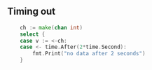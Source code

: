 ## Timing out

```go
	ch := make(chan int)
	select {
	case v := <-ch:
	case <- time.After(2*time.Second):
		fmt.Print("no data after 2 seconds")
	}
```
